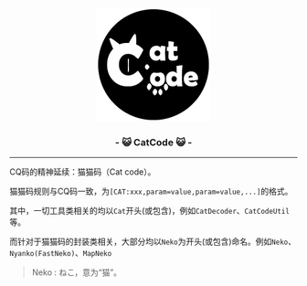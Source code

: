 <div align="center">
    <img src='./logo/CatCodeLogo@0,1x.png' onerror="javascript:this.src='https://s1.ax1x.com/2020/09/26/0COagf.png';"/>
    <h3>
        - 😺 CatCode 😺 -
    </h3>
</div>

<hr>



CQ码的精神延续：猫猫码（Cat code）。

猫猫码规则与CQ码一致，为`[CAT:xxx,param=value,param=value,...]`的格式。

其中，一切工具类相关的均以`Cat`开头(或包含)，例如`CatDecoder`、`CatCodeUtil`等。

而针对于猫猫码的封装类相关，大部分均以`Neko`为开头(或包含)命名。例如`Neko`、`Nyanko(FastNeko)`、`MapNeko`

> Neko : ねこ，意为“猫”。




